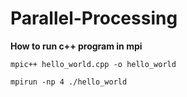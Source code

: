 # Parallel-Processing

**How to run c++ program in mpi**
````
mpic++ hello_world.cpp -o hello_world
````
````
mpirun -np 4 ./hello_world

````